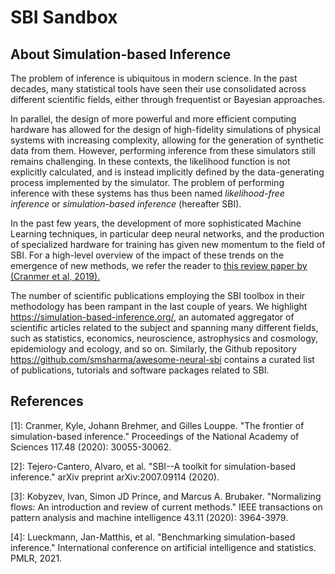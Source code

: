 # SBI Sandbox

## About Simulation-based Inference

The problem of inference is ubiquitous in modern science. In the past decades, many statistical tools have seen their use consolidated across different scientific fields, either through frequentist or Bayesian approaches.

In parallel, the design of more powerful and more efficient computing hardware has allowed for the design of high-fidelity simulations of physical systems with increasing complexity, allowing for the generation of synthetic data from them. However, performing inference from these simulators still remains challenging. In these contexts, the likelihood function is not explicitly calculated, and is instead implicitly defined by the data-generating process implemented by the simulator. The problem of performing inference with these systems has thus been named *likelihood-free inference* or *simulation-based inference* (hereafter SBI).

In the past few years, the development of more sophisticated Machine Learning techniques, in particular deep neural networks, and the production of specialized hardware for training has given new momentum to the field of SBI. For a high-level overview of the impact of these trends on the emergence of new methods, we refer the reader to [this review paper by (Cranmer et al, 2019).](https://arxiv.org/abs/1911.01429)

The number of scientific publications employing the SBI toolbox in their methodology has been rampant in the last couple of years. We highlight https://simulation-based-inference.org/, an automated aggregator of scientific articles related to the subject and spanning many different fields, such as statistics, economics, neuroscience, astrophysics and cosmology, epidemiology and ecology, and so on. Similarly, the Github repository https://github.com/smsharma/awesome-neural-sbi contains a curated list of publications, tutorials and software packages related to SBI.

## References

[1]: Cranmer, Kyle, Johann Brehmer, and Gilles Louppe. "The frontier of simulation-based inference." Proceedings of the National Academy of Sciences 117.48 (2020): 30055-30062.

[2]: Tejero-Cantero, Alvaro, et al. "SBI--A toolkit for simulation-based inference." arXiv preprint arXiv:2007.09114 (2020).

[3]: Kobyzev, Ivan, Simon JD Prince, and Marcus A. Brubaker. "Normalizing flows: An introduction and review of current methods." IEEE transactions on pattern analysis and machine intelligence 43.11 (2020): 3964-3979.

[4]: Lueckmann, Jan-Matthis, et al. "Benchmarking simulation-based inference." International conference on artificial intelligence and statistics. PMLR, 2021.
